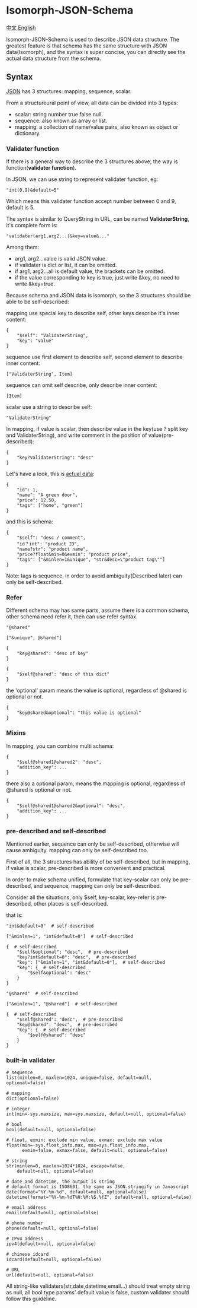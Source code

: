 # Isomorph-JSON-Schema

[中文](Isomorph-JSON-Schema.md) [English](Isomorph-JSON-Schema-en.md)

Isomorph-JSON-Schema is used to describe JSON data structure. The greatest feature is that schema has the same structure with JSON data(Isomorph), and the syntax is super concise, you can directly see the actual data structure from the schema.

## Syntax

[JSON](http://json.org) has 3 structures: mapping, sequence, scalar.

From a structureural point of view, all data can be divided into 3 types:
- scalar: string number true false null.
- sequence: also known as array or list.
- mapping: a collection of name/value pairs, also known as object or dictionary.


### Validater function

If there is a general way to describe the 3 structures above,
the way is function(**validater function**).

In JSON, we can use string to represent validater function, eg:

    "int(0,9)&default=5"

Which means this validater function accept number between 0 and 9, default is 5.

The syntax is similar to QueryString in URL, can be named **ValidaterString**,
it's complete form is:

    "validater(arg1,arg2...)&key=value&..."

Among them:

- arg1, arg2...value is valid JSON value.
- if validater is dict or list, it can be omitted.
- if arg1, arg2...all is default value, the brackets can be omitted.
- if the value corresponding to key is true, just write &key, no need to write &key=true.

Because schema and JSON data is isomorph, so the 3 structures should be able to be self-described:

mapping use special key to describe self, other keys describe it's inner content:

	{
		"$self": "ValidaterString",
		"key": "value"
	}

sequence use first element to describe self, second element to describe inner content:

	["ValidaterString", Item]

sequence can omit self describe, only describe inner content:

    [Item]

scalar use a string to describe self:

	"ValidaterString"

In mapping, if value is scalar, then describe value in the key(use ? split key and ValidaterString),
and write comment in the position of value(pre-described):

    {
        "key?ValidaterString": "desc"
    }

Let's have a look, this is [actual data](http://json-schema.org/example1.html):

    {
        "id": 1,
        "name": "A green door",
        "price": 12.50,
        "tags": ["home", "green"]
    }

and this is schema:

    {
        "$self": "desc / comment",
        "id？int": "product ID",
        "name?str": "product name",
        "price?float&min=0&exmin": "product price",
        "tags": ["&minlen=1&unique", "str&desc=\"product tag\""]
    }

Note: tags is sequence, in order to avoid ambiguity(Described later) can only be self-described.


### Refer

Different schema may has same parts, assume there is a common schema, other schema need refer it, then can use refer syntax.

    "@shared"

    ["&unique", @shared"]

    {
        "key@shared": "desc of key"
    }

    {
        "$self@shared": "desc of this dict"
    }

the 'optional' param means the value is optional, regardless of
@shared is optional or not.

    {
        "key@shared&optional": "this value is optional"
    }


### Mixins

In mapping, you can combine multi schema:

    {
        "$self@shared1@shared2": "desc",
        "addition_key": ...
    }

there also a optional param, means the mapping is optional, regardless of
@shared is optional or not.

    {
        "$self@shared1@shared2&optional": "desc",
        "addition_key": ...
    }


### pre-described and self-described

Mentioned earlier, sequence can only be self-described, otherwise will cause ambiguity.
mapping can only be self-described too.

First of all, the 3 structures has ability of be self-described, but in mapping,
if value is scalar, pre-described is more convenient and practical.

In order to make schema unified, formulate that key-scalar can only be pre-described,
and sequence, mapping can only be self-described.

Consider all the situations, only $self, key-scalar, key-refer is pre-described,
other places is self-described.

that is:

    "int&default=0"  # self-described

    ["&minlen=1", "int&default=0"]  # self-described

    {  # self-described
        "$self&optional": "desc",  # pre-described
        "key?int&default=0": "desc",  # pre-described
        "key": ["&minlen=1", "int&default=0"],  # self-described
        "key": {  # self-described
            "$self&optional": "desc"
        }
    }

    "@shared"  # self-described

    ["&minlen=1", "@shared"]  # self-described

    {  # self-described
        "$self@shared": "desc",  # pre-described
        "key@shared": "desc",  # pre-described
        "key": {  # self-described
            "$self@shared": "desc"
        }
    }


### built-in validater

    # sequence
    list(minlen=0, maxlen=1024, unique=false, default=null, optional=false)

    # mapping
    dict(optional=false)

    # integer
    int(min=-sys.maxsize, max=sys.maxsize, default=null, optional=false)

    # bool
    bool(default=null, optional=false)

    # float, exmin: exclude min value, exmax: exclude max value
    float(min=-sys.float_info.max, max=sys.float_info.max,
          exmin=false, exmax=false, default=null, optional=false)

    # string
    str(minlen=0, maxlen=1024*1024, escape=false,
        default=null, optional=false)

    # date and datetime, the output is string
    # default format is ISO8601, the same as JSON.stringify in Javascript
    date(format="%Y-%m-%d", default=null, optional=false)
    datetime(format="%Y-%m-%dT%H:%M:%S.%fZ", default=null, optional=false)

    # email address
    email(default=null, optional=false)

    # phone number
    phone(default=null, optional=false)

    # IPv4 address
    ipv4(default=null, optional=false)

    # chinese idcard
    idcard(default=null, optional=false)

    # URL
    url(default=null, optional=false)

All string-like validaters(str,date,datetime,email...) should treat empty string as null,
all bool type params' default value is false,
custom validater should follow this guideline.
